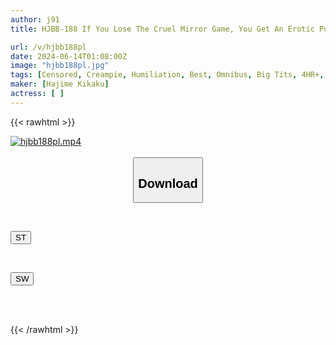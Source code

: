 ```yaml
---
author: j91
title: HJBB-188 If You Lose The Cruel Mirror Game, You Get An Erotic Punishment Game. These Young Wives With Big Dicks That They've Never Experienced Before Have Creampie Sex Even When Their Husbands Are Right Next To Them! Some Young Wives Even Ask For A Handjob! BEST SELECTION2

url: /v/hjbb188pl
date: 2024-06-14T01:08:00Z
image: "hjbb188pl.jpg"
tags: [Censored, Creampie, Humiliation, Best, Omnibus, Big Tits, 4HR+, Cuckold	]
maker: [Hajime Kikaku]
actress: [ ]
---
```



{{< rawhtml >}}

<div class="video" data-videoid="D2Owwbd9rvHk1KV">
    <a href="javascript:;">
        <img src="/v/hjbb188pl/hjbb188pl.jpg" width="WIDTH" height="HEIGHT" alt="hjbb188pl.mp4" loading="lazy">
    </a>
</div>

<script type="text/javascript" src="https://j91.asia/asset/on-demand-st.js"></script>

<br>
  <link rel="stylesheet" href="https://j91.asia/asset/bs5.css">
  
  <center>
  <button class="btn btn-primary" type="button" data-bs-toggle="collapse" data-bs-target=".multi-collapse" aria-expanded="false" aria-controls="multiCollapseExample1 multiCollapseExample2"><h2>Download</h2></button></center>
</p>
<div class="row">
  <div class="col">
    <div class="collapse multi-collapse" id="multiCollapseExample1">
      <div class="card card-body">
	      	      <br>
<div class="buttons">  
<p><a href="/v/hjbb188pl/st.html" target="_blank"><button class="btn-hover color-3"><i class="fa fa-download"></i> ST</button></a></p></div>
    </div>
  </div>
</div>
  <div class="col">
    <div class="collapse multi-collapse" id="multiCollapseExample2">
      <div class="card card-body">
	      <br>
<div class="buttons">
<p><a href="/v/hjbb188pl/sw.html" target="_blank"><button class="btn-hover color-2"><i class="fa fa-download"></i> SW</button></a></p></div>
<br><br>
      </div>
    </div>
  </div>
</div>

{{< /rawhtml >}}